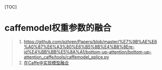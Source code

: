 [TOC]

# caffemodel权重参数的融合

> 1. https://github.com/pzhren/Papers/blob/master/%E7%9B%AE%E6%A0%87%E6%A3%80%E6%B5%8B%E4%B8%8Ere-id%E4%BB%BB%E5%8A%A1/bottom-up-attention/bottom-up-attention_caffe/tools/caffemodel_splice.py
> 2. [在Caffe中实现模型融合](https://www.cnblogs.com/frombeijingwithlove/p/6683476.html)

